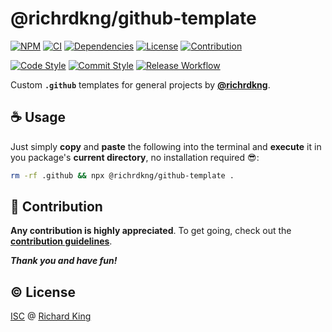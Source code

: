 # @richrdkng/github-template

[![NPM][badge-npm]][url-npm]
[![CI][badge-ci]][url-ci]
[![Dependencies][badge-deps]][url-deps]
[![License][badge-license-isc]][url-license-doc]
[![Contribution][badge-contrib]][url-contrib-doc]

[![Code Style][badge-code]][url-code]
[![Commit Style][badge-commit]][url-commit]
[![Release Workflow][badge-release]][url-release]

Custom **`.github`** templates for general projects by [**@richrdkng**](https://github.com/richrdkng).

## :coffee: Usage

Just simply **copy** and **paste** the following into the terminal and **execute** it in you package's **current directory**, no installation required :sunglasses::

```bash
rm -rf .github && npx @richrdkng/github-template .
```

## :beers: Contribution

**Any contribution is highly appreciated**. To get going, check out the [**contribution guidelines**][url-contrib-doc].

***Thank you and have fun!***

## :copyright: License

[ISC][url-license-doc] @ [Richard King](https://www.richrdkng.com)

  <!--- References ============================================================================ -->

  <!--- Badges -->
  [badge-npm]:         https://img.shields.io/npm/v/@richrdkng/github-template?color=brightgreen&label=NPM&style=flat-square&logo=npm
  [badge-ci]:          https://img.shields.io/travis/richrdkng/github-template/master?label=Travis%20CI&style=flat-square&logo=travis
  [badge-deps]:        https://img.shields.io/badge/Dependabot-enabled-brightgreen?&style=flat-square&logo=dependabot
  [badge-code]:        https://img.shields.io/badge/Style-StandardJS-f1d300.svg?style=flat-square&logo=javascript
  [badge-commit]:      https://img.shields.io/badge/Commit-Commitizen-fe7d37.svg?style=flat-square&logo=git
  [badge-release]:     https://img.shields.io/badge/Release-semantic--release-e10079.svg?style=flat-square&logo=plex
  [badge-license-isc]: https://img.shields.io/badge/License-ISC-brightgreen.svg?style=flat-square&logo=github
  [badge-contrib]:     https://img.shields.io/badge/PRs-welcome-brightgreen.svg?style=flat-square&logo=github
  
  <!--- URLs -->
  [url-npm]:         https://www.npmjs.com/package/@richrdkng/github-template
  [url-ci]:          https://travis-ci.org/richrdkng/github-template
  [url-deps]:        https://libraries.io/github/richrdkng/github-template
  [url-code]:        https://standardjs.com
  [url-commit]:      https://commitizen.github.io/cz-cli
  [url-release]:     https://semantic-release.gitbook.io/semantic-release
  [url-license-doc]: https://github.com/richrdkng/github-template/blob/master/LICENSE.md
  [url-contrib-doc]: https://github.com/richrdkng/github-template/blob/master/.github/CONTRIBUTING.md
